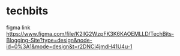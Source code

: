 # techbits

figma link
https://www.figma.com/file/K2llG2WzpFK3K6KAOEMLLD/TechBits-Blogging-Site?type=design&node-id=0%3A1&mode=design&t=r2DNCi4jmdH41U4u-1
